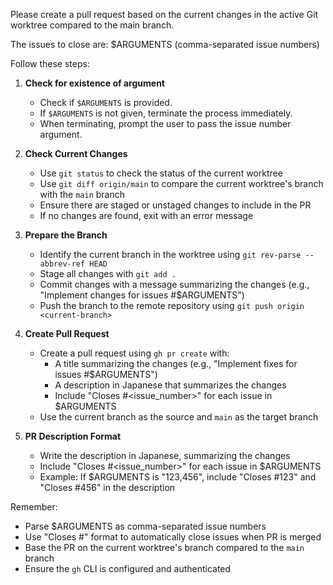 Please create a pull request based on the current changes in the active Git worktree compared to the main branch.

The issues to close are: $ARGUMENTS (comma-separated issue numbers)

Follow these steps:

1.  **Check for existence of argument**

    - Check if `$ARGUMENTS` is provided.
    - If `$ARGUMENTS` is not given, terminate the process immediately.
    - When terminating, prompt the user to pass the issue number argument.

2.  **Check Current Changes**

    - Use `git status` to check the status of the current worktree
    - Use `git diff origin/main` to compare the current worktree's branch with the `main` branch
    - Ensure there are staged or unstaged changes to include in the PR
    - If no changes are found, exit with an error message

3.  **Prepare the Branch**

    - Identify the current branch in the worktree using `git rev-parse --abbrev-ref HEAD`
    - Stage all changes with `git add .`
    - Commit changes with a message summarizing the changes (e.g., "Implement changes for issues #$ARGUMENTS")
    - Push the branch to the remote repository using `git push origin <current-branch>`

4.  **Create Pull Request**

    - Create a pull request using `gh pr create` with:
      - A title summarizing the changes (e.g., "Implement fixes for issues #$ARGUMENTS")
      - A description in Japanese that summarizes the changes
      - Include "Closes #<issue_number>" for each issue in $ARGUMENTS
    - Use the current branch as the source and `main` as the target branch

5.  **PR Description Format**
    - Write the description in Japanese, summarizing the changes
    - Include "Closes #<issue_number>" for each issue in $ARGUMENTS
    - Example: If $ARGUMENTS is "123,456", include "Closes #123" and "Closes #456" in the description

Remember:

- Parse $ARGUMENTS as comma-separated issue numbers
- Use "Closes #<number>" format to automatically close issues when PR is merged
- Base the PR on the current worktree's branch compared to the `main` branch
- Ensure the `gh` CLI is configured and authenticated
